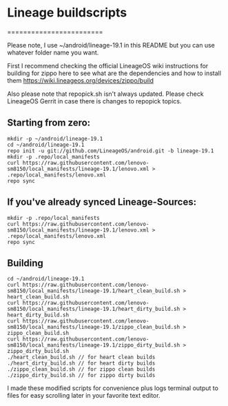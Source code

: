 # Lineage buildscripts
========================

Please note, I use ~/android/lineage-19.1 in this README but you can use whatever folder name you want.

First I recommend checking the official LineageOS wiki instructions for building for zippo here to see what are the dependencies and how to install them
https://wiki.lineageos.org/devices/zippo/build

Also please note that repopick.sh isn't always updated. Please check LineageOS Gerrit in case there is changes to repopick topics.

Starting from zero:
---------
    mkdir -p ~/android/lineage-19.1
    cd ~/android/lineage-19.1
    repo init -u git://github.com/LineageOS/android.git -b lineage-19.1
    mkdir -p .repo/local_manifests
    curl https://raw.githubusercontent.com/lenovo-sm8150/local_manifests/lineage-19.1/lenovo.xml > .repo/local_manifests/lenovo.xml
    repo sync

If you've already synced Lineage-Sources:
----------
    mkdir -p .repo/local_manifests
    curl https://raw.githubusercontent.com/lenovo-sm8150/local_manifests/lineage-19.1/lenovo.xml > .repo/local_manifests/lenovo.xml
    repo sync

Building
----------
    cd ~/android/lineage-19.1
    curl https://raw.githubusercontent.com/lenovo-sm8150/local_manifests/lineage-19.1/heart_clean_build.sh > heart_clean_build.sh
    curl https://raw.githubusercontent.com/lenovo-sm8150/local_manifests/lineage-19.1/heart_dirty_build.sh > heart_dirty_build.sh
    curl https://raw.githubusercontent.com/lenovo-sm8150/local_manifests/lineage-19.1/zippo_clean_build.sh > zippo_clean_build.sh
    curl https://raw.githubusercontent.com/lenovo-sm8150/local_manifests/lineage-19.1/zippo_dirty_build.sh > zippo_dirty_build.sh
    ./heart_clean_build.sh // for heart clean builds
    ./heart_dirty_build.sh // for heart dirty builds
    ./zippo_clean_build.sh // for zippo clean builds
    ./zippo_dirty_build.sh // for zippo dirty builds

I made these modified scripts for convenience plus logs terminal output to files for easy scrolling later in your favorite text editor.
